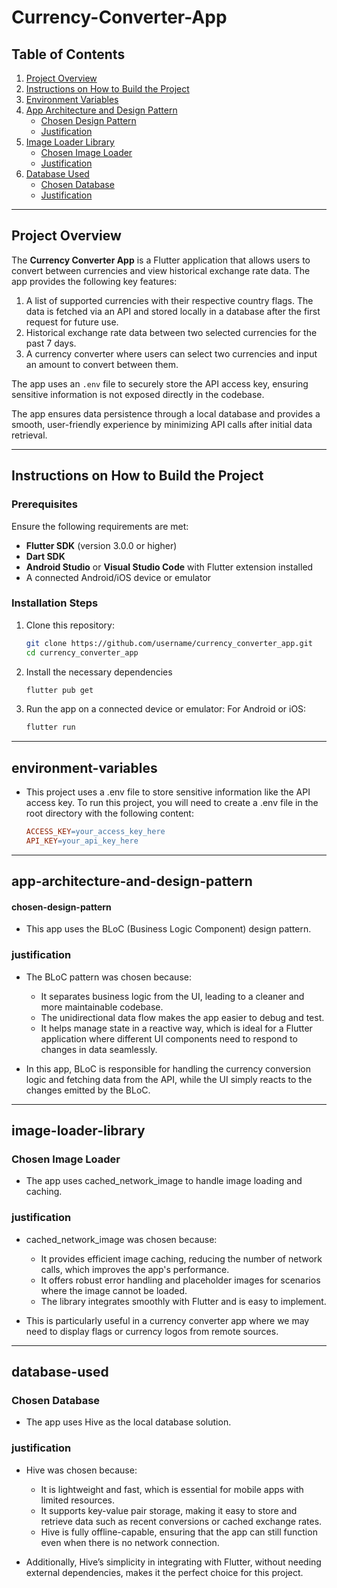 # Currency-Converter-App

## Table of Contents

1. [Project Overview](#project-overview)
2. [Instructions on How to Build the Project](#instructions-on-how-to-build-the-project)
3. [Environment Variables](#environment-variables)
4. [App Architecture and Design Pattern](#app-architecture-and-design-pattern)
    - [Chosen Design Pattern](#chosen-design-pattern)
    - [Justification](#justification)
5. [Image Loader Library](#image-loader-library)
    - [Chosen Image Loader](#chosen-image-loader)
    - [Justification](#justification)
6. [Database Used](#database-used)
    - [Chosen Database](#chosen-database)
    - [Justification](#justification)

--- 

## Project Overview

The **Currency Converter App** is a Flutter application that allows users to convert between
currencies and view historical exchange rate data. The app provides the following key features:

1. A list of supported currencies with their respective country flags. The data is fetched via an
   API and stored locally in a database after the first request for future use.
2. Historical exchange rate data between two selected currencies for the past 7 days.
3. A currency converter where users can select two currencies and input an amount to convert between
   them.

The app uses an `.env` file to securely store the API access key, ensuring sensitive information is
not exposed directly in the codebase.

The app ensures data persistence through a local database and provides a smooth, user-friendly
experience by minimizing API calls after initial data retrieval.


---

## Instructions on How to Build the Project

### Prerequisites

Ensure the following requirements are met:

- **Flutter SDK** (version 3.0.0 or higher)
- **Dart SDK**
- **Android Studio** or **Visual Studio Code** with Flutter extension installed
- A connected Android/iOS device or emulator

### Installation Steps

1. Clone this repository:
   ```bash
   git clone https://github.com/username/currency_converter_app.git
   cd currency_converter_app

2. Install the necessary dependencies
   ```bash
   flutter pub get

3. Run the app on a connected device or emulator:
   For Android or iOS:
   ```bash
   flutter run


---

## environment-variables

- This project uses a .env file to store sensitive information like the API access key. To run this
  project, you will need to create a .env file in the root directory with the following content:
  ```makefile
  ACCESS_KEY=your_access_key_here
  API_KEY=your_api_key_here


---

## app-architecture-and-design-pattern

#### chosen-design-pattern

- This app uses the BLoC (Business Logic Component) design pattern.

### justification

- The BLoC pattern was chosen because:

    * It separates business logic from the UI, leading to a cleaner and more maintainable codebase.
    * The unidirectional data flow makes the app easier to debug and test.
    * It helps manage state in a reactive way, which is ideal for a Flutter application where
      different UI components need to respond to changes in data seamlessly.

- In this app, BLoC is responsible for handling the currency conversion logic and fetching data from
  the API, while the UI simply reacts to the changes emitted by the BLoC.

---

## image-loader-library

### Chosen Image Loader

- The app uses cached_network_image to handle image loading and caching.

### justification

- cached_network_image was chosen because:

    * It provides efficient image caching, reducing the number of network calls, which improves the
      app's performance.
    * It offers robust error handling and placeholder images for scenarios where the image cannot be
      loaded.
    * The library integrates smoothly with Flutter and is easy to implement.

- This is particularly useful in a currency converter app where we may need to display flags or
  currency logos from remote sources.

---

## database-used

### Chosen Database

- The app uses Hive as the local database solution.

### justification

- Hive was chosen because:

    * It is lightweight and fast, which is essential for mobile apps with limited resources.
    * It supports key-value pair storage, making it easy to store and retrieve data such as
      recent conversions or cached exchange rates.
    * Hive is fully offline-capable, ensuring that the app can still function even when there is
      no network connection.

- Additionally, Hive’s simplicity in integrating with Flutter, without needing external
  dependencies, makes it the perfect choice for this project.
  
